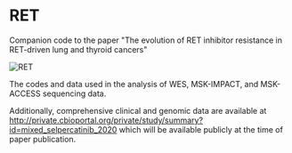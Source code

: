 # RET
Companion code to the paper "The evolution of RET inhibitor resistance in RET-driven lung and thyroid cancers"

![RET](https://user-images.githubusercontent.com/13736905/135865978-e89b12d6-23af-4e62-b4ad-385500e71d38.png)

The codes and data used in the analysis of WES, MSK-IMPACT, and MSK-ACCESS sequencing data.

Additionally, comprehensive clinical and genomic data are available at http://private.cbioportal.org/private/study/summary?id=mixed_selpercatinib_2020 which will be available publicly at the time of paper publication.

